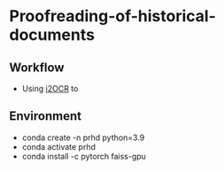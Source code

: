 # Proofreading-of-historical-documents

## Workflow

- Using [i2OCR](https://www.i2ocr.com/pdf-ocr-chinese-traditional) to 

## Environment

- conda create -n prhd python=3.9
- conda activate prhd
- conda install -c pytorch faiss-gpu